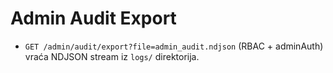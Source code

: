 # Admin Audit Export
- `GET /admin/audit/export?file=admin_audit.ndjson` (RBAC + adminAuth) vraća NDJSON stream iz `logs/` direktorija.

